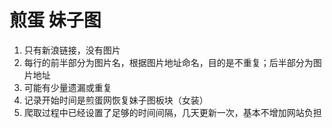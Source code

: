 # 煎蛋 妹子图
1. 只有新浪链接，没有图片
2. 每行的前半部分为图片名，根据图片地址命名，目的是不重复；后半部分为图片地址
3. 可能有少量遗漏或重复
4. 记录开始时间是煎蛋网恢复妹子图板块（女装）
5. 爬取过程中已经设置了足够的时间间隔，几天更新一次，基本不增加网站负担
